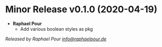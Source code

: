 # Minor Release v0.1.0 (2020-04-19)
  * **Raphael Pour**
    * Add various boolean styles as pkg

*Released by Raphael Pour <info@raphaelpour.de>*
